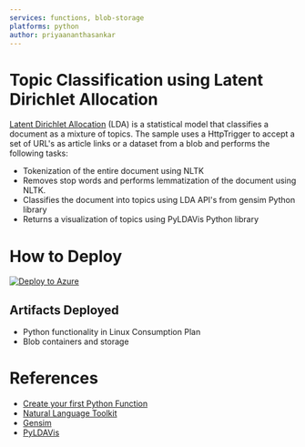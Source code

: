 ```yaml
---
services: functions, blob-storage
platforms: python
author: priyaananthasankar
---
```


# Topic Classification using Latent Dirichlet Allocation

[Latent Dirichlet Allocation](https://en.wikipedia.org/wiki/Latent_Dirichlet_allocation) (LDA) is a statistical model that classifies a document as a mixture of topics.
The sample uses a HttpTrigger to accept a set of URL's as article links or a dataset from a blob and performs the following tasks:
 - Tokenization of the entire document using NLTK
 - Removes stop words and performs lemmatization of the document using NLTK.
 - Classifies the document into topics using LDA API's from gensim Python library
 - Returns a visualization of topics using PyLDAVis Python library

# How to Deploy

[![Deploy to Azure](http://azuredeploy.net/deploybutton.png)](https://azuredeploy.net/)

## Artifacts Deployed

- Python functionality in Linux Consumption Plan
- Blob containers and storage

# References

- [Create your first Python Function](https://docs.microsoft.com/en-us/azure/azure-functions/functions-create-first-function-python)
- [Natural Language Toolkit](https://www.nltk.org/)
- [Gensim](https://radimrehurek.com/gensim/)
- [PyLDAVis](https://github.com/bmabey/pyLDAvis)






